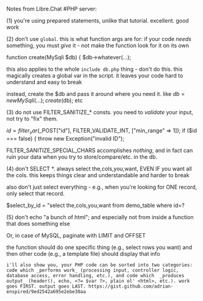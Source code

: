 Notes from Libre.Chat #PHP server:

(1) you're using prepared statements, unlike that tutorial. excellent. good work

(2) don't use `global`. this is what function args are for: if your code _needs_ something, you must _give_ it - not make the function look for it on its own

 function create(MySqli $db) { $db->whatever(...); 

this also applies to the whole `include db.php` thing - don't do this. this magically creates a global var in the script. it leaves your code hard to understand and easy to break

instead, create the $db and pass it around where you need it. like  $db = new MySqli(...); create($db);  etc

 (3) do not use FILTER_SANITIZE_* consts. you need to _validate_ your input, not try to "fix" them.
 
 $id = filter_var($_POST["id"], FILTER_VALIDATE_INT, ["min_range" => 1]); if ($id === false) { throw new Exception("invalid ID"); 
 
 FILTER_SANITIZE_SPECIAL_CHARS accomplishes _nothing_, and in fact can ruin your data when you try to store/compare/etc. in the db.
 
 (4) don't SELECT *. always select the,cols,you,want, EVEN IF you want all the cols. this keeps things clear and understandable and harder to break
 
  also don't just select everything - e.g., when you're looking for ONE record, only select that record.
  
  $select_by_id = "select the,cols,you,want from demo_table where id=?
  
  (5) don't  echo "a bunch of html";  and especially not from inside a function that does something else
  
  Or, in case of MySQL, paginate with LIMIT and OFFSET
  
   the function should do one specific thing (e.g., select rows you want) and then other code (e.g., a template file) should display that info
   
    i'll also show you, your PHP code can be sorted into two categories: code which _performs work_ (processing input, controller logic, database access, error handling, etc.), and code which  _produces output_ (header(), echo, <?= $var ?>, plain ol' <html>, etc.). work goes FIRST. output goes LAST. https://gist.github.com/adrian-enspired/9ed2542a695e2ebe30aa
